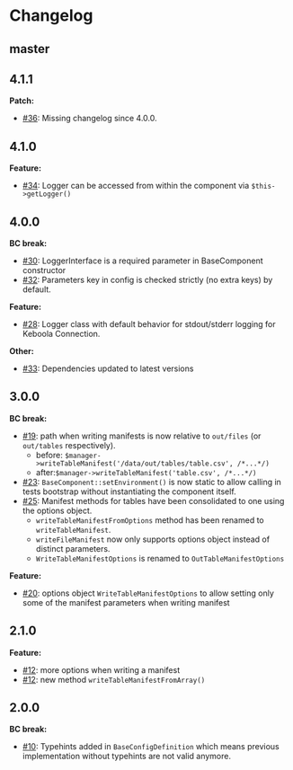 # Changelog


## master

## 4.1.1

**Patch:**
- [\#36](https://github.com/keboola/php-component/pull/36): Missing changelog since 4.0.0.  

## 4.1.0

**Feature:**
- [\#34](https://github.com/keboola/php-component/pull/34): Logger can be accessed from within the component via `$this->getLogger()` 

## 4.0.0

**BC break:**
- [\#30](https://github.com/keboola/php-component/pull/30): LoggerInterface is a required parameter in BaseComponent constructor
- [\#32](https://github.com/keboola/php-component/pull/19): Parameters key in config is checked strictly (no extra keys) by default. 

**Feature:**
- [\#28](https://github.com/keboola/php-component/pull/28): Logger class with default behavior for stdout/stderr logging for Keboola Connection.

**Other:**
- [\#33](https://github.com/keboola/php-component/pull/33): Dependencies updated to latest versions

## 3.0.0

**BC break:**
- [\#19](https://github.com/keboola/php-component/pull/19): path when writing manifests is now relative to `out/files` (or `out/tables` respectively).
    - before: `$manager->writeTableManifest('/data/out/tables/table.csv', /*...*/)`
    - after:`$manager->writeTableManifest('table.csv', /*...*/)`
- [\#23](https://github.com/keboola/php-component/pull/23): `BaseComponent::setEnvironment()` is now static to allow calling in tests bootstrap without instantiating the component itself.
- [\#25](https://github.com/keboola/php-component/pull/25): Manifest methods for tables have been consolidated to one using the options object. 
  - `writeTableManifestFromOptions` method has been renamed to `writeTableManifest`. 
  - `writeFileManifest` now only supports options object instead of distinct parameters.
  - `WriteTableManifestOptions` is renamed to `OutTableManifestOptions`

**Feature:**
- [\#20](https://github.com/keboola/php-component/pull/20): options object `WriteTableManifestOptions` to allow setting only some of the manifest parameters when writing manifest

## 2.1.0

**Feature:**

- [\#12](https://github.com/keboola/php-component/pull/12): more options when writing a manifest
- [\#12](https://github.com/keboola/php-component/pull/12): new method `writeTableManifestFromArray()`

## 2.0.0

**BC break:**
- [\#10](https://github.com/keboola/php-component/pull/10): Typehints added in `BaseConfigDefinition` which means previous implementation without typehints are not valid anymore.

